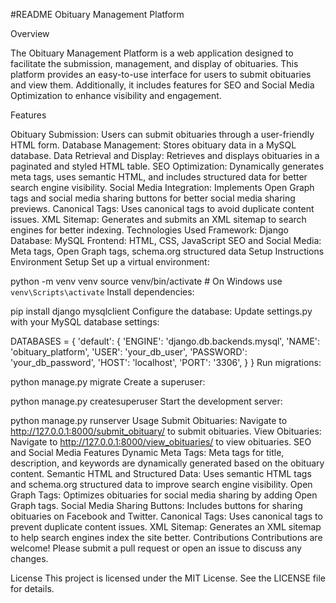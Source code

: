 #README 
Obituary Management Platform

Overview

The Obituary Management Platform is a web application designed to facilitate the submission, management, and display of obituaries. This platform provides an easy-to-use interface for users to submit obituaries and view them. Additionally, it includes features for SEO and Social Media Optimization to enhance visibility and engagement.

Features

Obituary Submission: Users can submit obituaries through a user-friendly HTML form.
Database Management: Stores obituary data in a MySQL database.
Data Retrieval and Display: Retrieves and displays obituaries in a paginated and styled HTML table.
SEO Optimization: Dynamically generates meta tags, uses semantic HTML, and includes structured data for better search engine visibility.
Social Media Integration: Implements Open Graph tags and social media sharing buttons for better social media sharing previews.
Canonical Tags: Uses canonical tags to avoid duplicate content issues.
XML Sitemap: Generates and submits an XML sitemap to search engines for better indexing.
Technologies Used
Framework: Django
Database: MySQL
Frontend: HTML, CSS, JavaScript
SEO and Social Media: Meta tags, Open Graph tags, schema.org structured data
Setup Instructions
Environment Setup
Set up a virtual environment:

python -m venv venv
source venv/bin/activate  # On Windows use `venv\Scripts\activate`
Install dependencies:

pip install django mysqlclient
Configure the database: Update settings.py with your MySQL database settings:

DATABASES = {
    'default': {
        'ENGINE': 'django.db.backends.mysql',
        'NAME': 'obituary_platform',
        'USER': 'your_db_user',
        'PASSWORD': 'your_db_password',
        'HOST': 'localhost',
        'PORT': '3306',
    }
}
Run migrations:

python manage.py migrate
Create a superuser:

python manage.py createsuperuser
Start the development server:

python manage.py runserver
Usage
Submit Obituaries: Navigate to http://127.0.0.1:8000/submit_obituary/ to submit obituaries.
View Obituaries: Navigate to http://127.0.0.1:8000/view_obituaries/ to view obituaries.
SEO and Social Media Features
Dynamic Meta Tags: Meta tags for title, description, and keywords are dynamically generated based on the obituary content.
Semantic HTML and Structured Data: Uses semantic HTML tags and schema.org structured data to improve search engine visibility.
Open Graph Tags: Optimizes obituaries for social media sharing by adding Open Graph tags.
Social Media Sharing Buttons: Includes buttons for sharing obituaries on Facebook and Twitter.
Canonical Tags: Uses canonical tags to prevent duplicate content issues.
XML Sitemap: Generates an XML sitemap to help search engines index the site better.
Contributions
Contributions are welcome! Please submit a pull request or open an issue to discuss any changes.

License
This project is licensed under the MIT License. See the LICENSE file for details.

